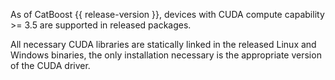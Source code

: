 
As of CatBoost {{ release-version }}, devices with CUDA compute capability >= 3.5 are supported in released packages.

All necessary CUDA libraries are statically linked in the released Linux and Windows binaries, the only installation necessary is the appropriate version of the CUDA driver.
